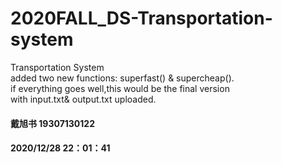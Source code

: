 # 2020FALL_DS-Transportation-system
Transportation System   
added two new functions: superfast() & supercheap().  
if everything goes well,this would be the final version  
with input.txt& output.txt uploaded.  
#### 戴旭书 19307130122  
#### 2020/12/28 22：01：41
